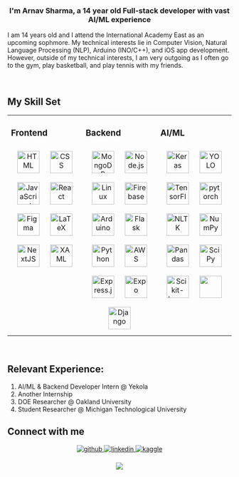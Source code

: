 <div align="center">
</div>  
  

### <div align="center">I'm Arnav Sharma, a 14 year old Full-stack developer with vast AI/ML experience</div>  
  
I am 14 years old and I attend the International Academy East as an upcoming sophmore. My technical interests lie in Computer Vision, Natural Language Processing (NLP), Arduino (INO/C++), and iOS app development. However, outside of my technical interests, I am very outgoing as I often go to the gym, play basketball, and play tennis with my friends.
  

<br/>  


## My Skill Set  
<table><tr><td valign="top" width="33%">



### Frontend  
<div align="center"> 
<a href="https://developer.mozilla.org/en-US/docs/Web/HTML" target="_blank"><img style="margin: 10px" src="https://w7.pngwing.com/pngs/390/229/png-transparent-logo-html5-brand-design-text-logo-number.png" alt="HTML" height="50" /></a>
<a href="https://devdocs.io/css/" target="_blank"><img style="margin: 10px" src="https://logodownload.org/wp-content/uploads/2017/04/css-3-logo-3.png" alt="CSS" height="50" /></a>
<a href="https://www.javascript.com/" target="_blank"><img style="margin: 10px" src="https://profilinator.rishav.dev/skills-assets/javascript-original.svg" alt="JavaScript" height="50" /></a>  
<a href="https://reactjs.org/" target="_blank"><img style="margin: 10px" src="https://profilinator.rishav.dev/skills-assets/react-original-wordmark.svg" alt="React" height="50" /></a>  
<a href="https://www.figma.com/" target="_blank"><img style="margin: 10px" src="https://profilinator.rishav.dev/skills-assets/figma-icon.svg" alt="Figma" height="50" /></a>  
<a href="https://www.latex-project.org/" target="_blank"><img style="margin: 10px" src="https://profilinator.rishav.dev/skills-assets/latex.png" alt="LaTeX" height="50" /></a>  
<a href="https://nextjs.org/" target="_blank"><img style="margin: 10px" src="https://profilinator.rishav.dev/skills-assets/nextjs.png" alt="NextJS" height="50" /></a>  
<a href="https://docs.microsoft.com/en-us/dotnet/desktop/wpf/xaml/" target="_blank"><img style="margin: 10px" src="https://profilinator.rishav.dev/skills-assets/xaml.png" alt="XAML" height="50" /></a>  
</div>

</td><td valign="top" width="33%">



### Backend  
<div align="center">  
<a href="https://www.mongodb.com/" target="_blank"><img style="margin: 10px" src="https://profilinator.rishav.dev/skills-assets/mongodb-original-wordmark.svg" alt="MongoDB" height="50" /></a>  
<a href="https://nodejs.org/" target="_blank"><img style="margin: 10px" src="https://profilinator.rishav.dev/skills-assets/nodejs-original-wordmark.svg" alt="Node.js" height="50" /></a>  
<a href="https://www.linux.org/" target="_blank"><img style="margin: 10px" src="https://profilinator.rishav.dev/skills-assets/linux-original.svg" alt="Linux" height="50" /></a>    
<a href="https://firebase.google.com/" target="_blank"><img style="margin: 10px" src="https://profilinator.rishav.dev/skills-assets/firebase.png" alt="Firebase" height="50" /></a>  
<a href="https://www.arduino.cc/" target="_blank"><img style="margin: 10px" src="https://profilinator.rishav.dev/skills-assets/arduino.png" alt="Arduino" height="50" /></a>  
<a href="https://flask.palletsprojects.com/" target="_blank"><img style="margin: 10px" src="https://profilinator.rishav.dev/skills-assets/flask.png" alt="Flask" height="50" /></a>  
<a href="https://www.python.org/" target="_blank"><img style="margin: 10px" src="https://profilinator.rishav.dev/skills-assets/python-original.svg" alt="Python" height="50" /></a>  
<a href="https://aws.amazon.com/" target="_blank"><img style="margin: 10px" src="https://profilinator.rishav.dev/skills-assets/amazonwebservices-original-wordmark.svg" alt="AWS" height="50" /></a>  
<a href="https://expressjs.com/" target="_blank"><img style="margin: 10px" src="https://th.bing.com/th/id/OIP.YKISdgRAdZAuXSPjPslqIQHaHa?rs=1&pid=ImgDetMain" alt="Express.js" height="50" /></a>  
<a href="https://expo.dev/" target="_blank"><img style="margin: 10px" src="https://github.com/expo/expo/raw/main/.github/resources/banner.png" alt="Expo" height="50" /></a>
<a href="https://www.djangoproject.com/" target="_blank"><img style="margin: 10px" src="https://th.bing.com/th/id/OIP.veIGkUPdXJ2pYy0tMvZfvQHaDt?rs=1&pid=ImgDetMain" alt="Django" height="50" /></a>
</div>

</td><td valign="top" width="33%">



### AI/ML  
<div align="center">  
<a href="https://keras.io/" target="_blank"><img style="margin: 10px" src="https://profilinator.rishav.dev/skills-assets/keras.png" alt="Keras" height="50" /></a>  
<a href="https://docs.ultralytics.com/" target="_blank"><img style="margin: 10px" src="https://assets.website-files.com/5f6bc60e665f54db361e52a9/5f6bc60e665f546a6b1e5400_logo_yolo.png" alt="YOLO" height="50" /></a>  
<a href="https://www.tensorflow.org/" target="_blank"><img style="margin: 10px" src="https://profilinator.rishav.dev/skills-assets/tensorflow-icon.svg" alt="TensorFlow" height="50" /></a>  
<a href="https://pytorch.org/" target="_blank"><img style="margin: 10px" src="https://profilinator.rishav.dev/skills-assets/pytorch-icon.svg" alt="pytorch" height="50" /></a>  
<a href="https://www.nltk.org/" target="_blank"><img style="margin: 10px" src="https://hackr.io/blog/media/nltk.png" alt="NLTK" height="50" /></a> 
<a href="https://numpy.org/" target="_blank"><img style="margin: 10px" src="https://th.bing.com/th/id/R.5908c317c3470bfef2b068b4d9e173c7?rik=qsSgVUU65XO9iw&pid=ImgRaw&r=0" alt="NumPy" height="50" /></a> 
<a href="https://pandas.pydata.org/" target="_blank"><img style="margin: 10px" src="https://hutsons-hacks.info/wp-content/uploads/2020/09/1200px-Pandas_logo.svg_-1-1024x414.png" alt="Pandas" height="50" /></a>
<a href="https://scipy.org/" target="_blank"><img style="margin: 10px" src="https://www.fullstackpython.com/img/logos/scipy.png" alt="SciPy" height="50" /></a>
<a href="https://scikit-learn.org/stable/index.html" target="_blank"><img style="margin: 10px" src="https://comparecamp.com/media/uploads/2019/02/scikit-learn-logo.png" alt="Scikit-Learn" height="50" /></a> 
<a href="https://nipy.org/" target="_blank"><img style="margin: 10px" src="https://nipy.org/img/nipy.svg alt="NiPy" height="50" /></a> 
</div>

</td></tr></table>  

<br/>  

## Relevant Experience:

1. AI/ML & Backend Developer Intern @ Yekola
2. Another Internship
3. DOE Researcher @ Oakland University
4. Student Researcher @ Michigan Technological University

   
## Connect with me  
<div align="center">
<a href="https://github.com/ArnavSharma938" target="_blank">
<img src=https://img.shields.io/badge/github-%2324292e.svg?&style=for-the-badge&logo=github&logoColor=white alt=github style="margin-bottom: 5px;" />
</a>
<a href="https://www.linkedin.com/in/arnav-sharma-61145b2b5/" target="_blank">
<img src=https://img.shields.io/badge/linkedin-%231E77B5.svg?&style=for-the-badge&logo=linkedin&logoColor=white alt=linkedin style="margin-bottom: 5px;" />
</a>
<a href="https://www.kaggle.com/arnavsharma09" target="_blank">
<img src=https://img.shields.io/badge/kaggle-%2344BAE8.svg?&style=for-the-badge&logo=kaggle&logoColor=white alt=kaggle style="margin-bottom: 5px;" />
</a>  
</div>  

<br/>  

<div align="center">
<img src="https://komarev.com/ghpvc/?username=arnavsharma938&&style=flat-square" align="center" />
</div>  
  

<br/>  


<br />
